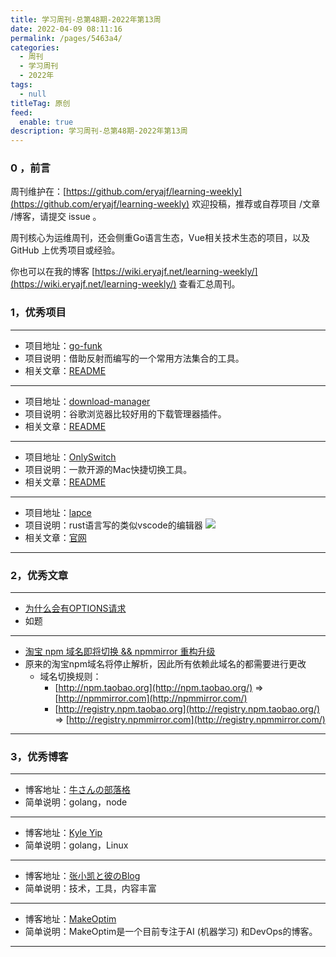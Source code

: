 ```yaml
---
title: 学习周刊-总第48期-2022年第13周
date: 2022-04-09 08:11:16
permalink: /pages/5463a4/
categories:
  - 周刊
  - 学习周刊
  - 2022年
tags:
  - null
titleTag: 原创
feed:
  enable: true
description: 学习周刊-总第48期-2022年第13周
---
```


### 0 ，前言

周刊维护在：[https://github.com/eryajf/learning-weekly](https://github.com/eryajf/learning-weekly)  欢迎投稿，推荐或自荐项目 /文章 /博客，请提交 issue 。

周刊核心为运维周刊，还会侧重Go语言生态，Vue相关技术生态的项目，以及 GitHub 上优秀项目或经验。

你也可以在我的博客 [https://wiki.eryajf.net/learning-weekly/](https://wiki.eryajf.net/learning-weekly/) 查看汇总周刊。


### 1，优秀项目

---
- 项目地址：[go-funk](https://github.com/thoas/go-funk)
- 项目说明：借助反射而编写的一个常用方法集合的工具。
- 相关文章：[README](https://github.com/thoas/go-funk#readme)
---
- 项目地址：[download-manager](https://github.com/xinghaix/download-manager)
- 项目说明：谷歌浏览器比较好用的下载管理器插件。
- 相关文章：[README](https://github.com/xinghaix/download-manager#readme)
---
- 项目地址：[OnlySwitch](https://github.com/jacklandrin/OnlySwitch)
- 项目说明：一款开源的Mac快捷切换工具。
- 相关文章：[README](https://github.com/jacklandrin/OnlySwitch#readme)
---
- 项目地址：[lapce](https://github.com/lapce/lapce)
- 项目说明：rust语言写的类似vscode的编辑器
  ![](http://t.eryajf.net/imgs/2022/03/6fdb1b816feea7ce.png)
- 相关文章：[官网](https://lapce.dev/)
---

### 2，优秀文章

---
- [为什么会有OPTIONS请求](https://cloud.tencent.com/developer/article/1046663)
- 如题
---
- [淘宝 npm 域名即将切换 && npmmirror 重构升级](https://zhuanlan.zhihu.com/p/465424728?spm=a2c6h.24755359.0.0.6d444dccyRLxN8)
- 原来的淘宝npm域名将停止解析，因此所有依赖此域名的都需要进行更改
	- 域名切换规则：
		- [http://npm.taobao.org](http://npm.taobao.org/) => [http://npmmirror.com](http://npmmirror.com/)
		-   [http://registry.npm.taobao.org](http://registry.npm.taobao.org/) => [http://registry.npmmirror.com](http://registry.npmmirror.com/)
---

### 3，优秀博客

---
- 博客地址：[牛さんの部落格](https://wayou.github.io/)
- 简单说明：golang，node
---
- 博客地址：[Kyle Yip](https://www.yipwinghong.com/)
- 简单说明：golang，Linux
---
- 博客地址：[张小凯と彼のBlog](https://jasonkayzk.github.io/)
- 简单说明：技术，工具，内容丰富
---
- 博客地址：[MakeOptim](https://makeoptim.com/)
- 简单说明：MakeOptim是一个目前专注于AI (机器学习) 和DevOps的博客。
---